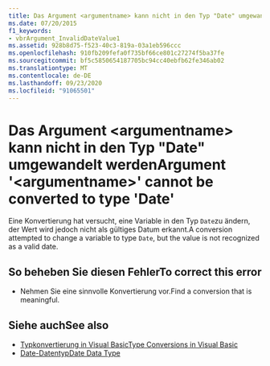 ```yaml
---
title: Das Argument <argumentname> kann nicht in den Typ "Date" umgewandelt werden
ms.date: 07/20/2015
f1_keywords:
- vbrArgument_InvalidDateValue1
ms.assetid: 928b8d75-f523-40c3-819a-03a1eb596ccc
ms.openlocfilehash: 910fb209fefa0f735bf66ce801c27274f5ba37fe
ms.sourcegitcommit: bf5c5850654187705bc94cc40ebfb62fe346ab02
ms.translationtype: MT
ms.contentlocale: de-DE
ms.lasthandoff: 09/23/2020
ms.locfileid: "91065501"
---
```

# <a name="argument-argumentname-cannot-be-converted-to-type-date"></a><span data-ttu-id="fa000-102">Das Argument \<argumentname> kann nicht in den Typ "Date" umgewandelt werden</span><span class="sxs-lookup"><span data-stu-id="fa000-102">Argument '\<argumentname>' cannot be converted to type 'Date'</span></span>

<span data-ttu-id="fa000-103">Eine Konvertierung hat versucht, eine Variable in den Typ `Date`zu ändern, der Wert wird jedoch nicht als gültiges Datum erkannt.</span><span class="sxs-lookup"><span data-stu-id="fa000-103">A conversion attempted to change a variable to type `Date`, but the value is not recognized as a valid date.</span></span>  
  
## <a name="to-correct-this-error"></a><span data-ttu-id="fa000-104">So beheben Sie diesen Fehler</span><span class="sxs-lookup"><span data-stu-id="fa000-104">To correct this error</span></span>  
  
- <span data-ttu-id="fa000-105">Nehmen Sie eine sinnvolle Konvertierung vor.</span><span class="sxs-lookup"><span data-stu-id="fa000-105">Find a conversion that is meaningful.</span></span>  
  
## <a name="see-also"></a><span data-ttu-id="fa000-106">Siehe auch</span><span class="sxs-lookup"><span data-stu-id="fa000-106">See also</span></span>

- [<span data-ttu-id="fa000-107">Typkonvertierung in Visual Basic</span><span class="sxs-lookup"><span data-stu-id="fa000-107">Type Conversions in Visual Basic</span></span>](../programming-guide/language-features/data-types/type-conversions.md)
- [<span data-ttu-id="fa000-108">Date-Datentyp</span><span class="sxs-lookup"><span data-stu-id="fa000-108">Date Data Type</span></span>](../language-reference/data-types/date-data-type.md)
